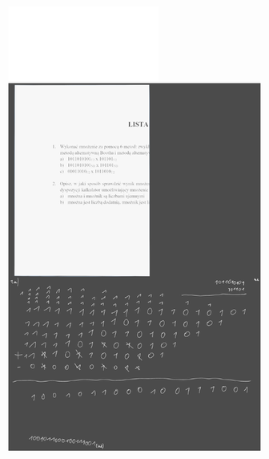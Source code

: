![](/Notatki/Semestr%203/Architektura%20komputerów%201/Ćwiczenia/Ćwiczenia%203/lista3.pdf)
![](Notatki/Semestr%203/Architektura%20komputerów%201/Ćwiczenia/Ćwiczenia%203/Drawing%202023-10-30%2013.12.27.excalidraw.svg)